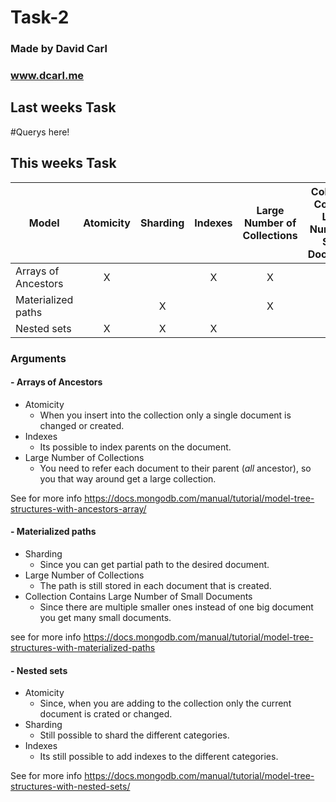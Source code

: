 # Task-2

### Made by David Carl
### www.dcarl.me

## Last weeks Task
\#Querys here!

## This weeks Task
Model | Atomicity | Sharding |Indexes |Large Number of Collections | Collection Contains Large Number of Small Documents
----|:----:|:----:|:----:|:----:|:----:
| Arrays of Ancestors  |X|   | X  | X  |   |
|  Materialized paths |   |  X |   | X  |  X |
|  Nested sets |  X | X  | X  |   |   |


### Arguments

#### - Arrays of Ancestors
- Atomicity
    - When you insert into the collection only a single document is changed or created.
- Indexes
    - Its possible to index parents on the document. 
- Large Number of Collections
    - You need to refer each document to their parent (_all_ ancestor), so you that way around get a large collection.

See for more info https://docs.mongodb.com/manual/tutorial/model-tree-structures-with-ancestors-array/

#### - Materialized paths
- Sharding
    - Since you can get partial path to the desired document.
- Large Number of Collections
    - The path is still stored in each document that is created.
- Collection Contains Large Number of Small Documents
    - Since there are multiple smaller ones instead of one big document you get many small documents.

see for more info https://docs.mongodb.com/manual/tutorial/model-tree-structures-with-materialized-paths

#### - Nested sets
- Atomicity
    - Since, when you are adding to the collection only the current document is crated or changed.
- Sharding
    - Still possible to shard the different categories.
- Indexes
    - Its still possible to add indexes to the different categories.
    
See for more info https://docs.mongodb.com/manual/tutorial/model-tree-structures-with-nested-sets/
